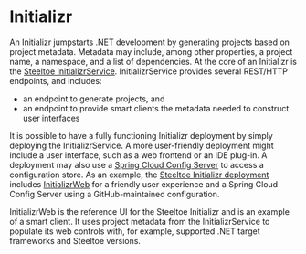 # Initializr

An Initializr jumpstarts .NET development by generating projects based on project metadata.
Metadata may include, among other properties, a project name, a namespace, and a list of dependencies.
At the core of an Initializr is the [Steeltoe InitializrService](https://github.com/SteeltoeOSS/InitializrService).
InitializrService provides several REST/HTTP endpoints, and includes:

* an endpoint to generate projects, and
* an endpoint to provide smart clients the metadata needed to construct user interfaces

It is possible to have a fully functioning Initializr deployment by simply deploying the InitializrService.
A more user-friendly deployment might include a user interface, such as a web frontend or an IDE plug-in.
A deployment may also use a [Spring Cloud Config Server](https://cloud.spring.io/spring-cloud-config/multi/multi__spring_cloud_config_server.html) to access a configuration store.
As an example, the [Steeltoe Initializr deployment](https://start.steeltoe.io) includes [InitializrWeb](https://github.com/SteeltoeOSS/InitializrWeb) for a friendly user experience and a Spring Cloud Config Server using a GitHub-maintained configuration.

InitializrWeb is the reference UI for the Steeltoe Initializr and is an example of a smart client.  It uses project metadata from the InitializrService to populate its web controls with, for example, supported .NET target frameworks and Steeltoe versions.
